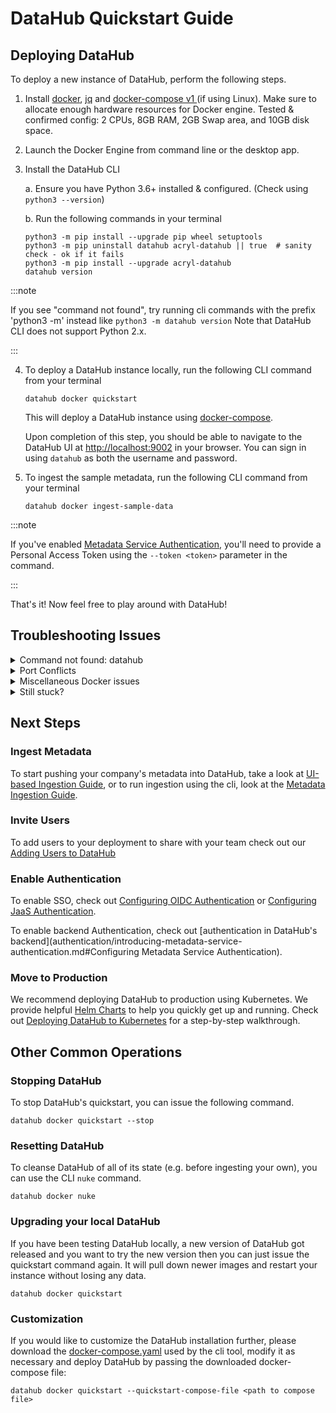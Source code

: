 # DataHub Quickstart Guide

## Deploying DataHub

To deploy a new instance of DataHub, perform the following steps.

1. Install [docker](https://docs.docker.com/install/), [jq](https://stedolan.github.io/jq/download/) and [docker-compose v1 ](https://github.com/docker/compose/blob/master/INSTALL.md) (if
   using Linux). Make sure to allocate enough hardware resources for Docker engine. Tested & confirmed config: 2 CPUs,
   8GB RAM, 2GB Swap area, and 10GB disk space.

2. Launch the Docker Engine from command line or the desktop app.

3. Install the DataHub CLI

   a. Ensure you have Python 3.6+ installed & configured. (Check using `python3 --version`)

   b. Run the following commands in your terminal

   ```
   python3 -m pip install --upgrade pip wheel setuptools
   python3 -m pip uninstall datahub acryl-datahub || true  # sanity check - ok if it fails
   python3 -m pip install --upgrade acryl-datahub
   datahub version
   ```

:::note

   If you see "command not found", try running cli commands with the prefix 'python3 -m' instead like `python3 -m datahub version`
   Note that DataHub CLI does not support Python 2.x.

:::

4. To deploy a DataHub instance locally, run the following CLI command from your terminal

   ```
   datahub docker quickstart
   ```

   This will deploy a DataHub instance using [docker-compose](https://docs.docker.com/compose/).

   Upon completion of this step, you should be able to navigate to the DataHub UI
   at [http://localhost:9002](http://localhost:9002) in your browser. You can sign in using `datahub` as both the
   username and password.


5. To ingest the sample metadata, run the following CLI command from your terminal

   ```
   datahub docker ingest-sample-data
   ```

:::note

If you've enabled [Metadata Service Authentication](authentication/introducing-metadata-service-authentication.md), you'll need to provide a Personal Access Token
using the `--token <token>` parameter in the command.

:::

That's it! Now feel free to play around with DataHub!

## Troubleshooting Issues

<details><summary>
Command not found: datahub
</summary>

If running the datahub cli produces "command not found" errors inside your terminal, your system may be defaulting to an
older version of Python. Try prefixing your `datahub` commands with `python3 -m`:

```
python3 -m datahub docker quickstart
```

Another possibility is that your system PATH does not include pip's `$HOME/.local/bin` directory.  On linux, you can add this to your `~/.bashrc`:

```
if [ -d "$HOME/.local/bin" ] ; then
    PATH="$HOME/.local/bin:$PATH"
fi
```
</details>

<details>
<summary>
Port Conflicts
</summary>

By default the quickstart deploy will require the following ports to be free on your local machine:
  - 3306 for MySQL
  - 9200 for Elasticsearch
  - 9092 for the Kafka broker
  - 8081 for Schema Registry
  - 2181 for ZooKeeper
  - 9002 for the DataHub Web Application (datahub-frontend)
  - 8080 for the DataHub Metadata Service (datahub-gms)

  In case the default ports conflict with software you are already running on your machine, you can override these ports by passing additional flags to the `datahub docker quickstart` command.
  e.g. To override the MySQL port with 53306 (instead of the default 3306), you can say: `datahub docker quickstart --mysql-port 53306`. Use `datahub docker quickstart --help` to see all the supported options.

</details>

<details>
<summary>
Miscellaneous Docker issues
</summary>
There can be misc issues with Docker, like conflicting containers and dangling volumes, that can often be resolved by
pruning your Docker state with the following command. Note that this command removes all unused containers, networks,
images (both dangling and unreferenced), and optionally, volumes.

```
docker system prune
```

</details>

<details>
<summary>
Still stuck?
</summary>
Hop over to our [Slack community](https://slack.datahubproject.io) and ask for help in the [#troubleshoot](https://datahubspace.slack.com/archives/C029A3M079U) channel!
</details>

## Next Steps

### Ingest Metadata

To start pushing your company's metadata into DataHub, take a look at [UI-based Ingestion Guide](./ui-ingestion.md), or to run ingestion using the cli, look at the [Metadata Ingestion Guide](../metadata-ingestion/README.md).

### Invite Users

To add users to your deployment to share with your team check out our [Adding Users to DataHub](authentication/guides/add-users.md)

### Enable Authentication 

To enable SSO, check out [Configuring OIDC Authentication](authentication/guides/sso/configure-oidc-react.md) or [Configuring JaaS Authentication](authentication/guides/jaas.md). 

To enable backend Authentication, check out [authentication in DataHub's backend](authentication/introducing-metadata-service-authentication.md#Configuring Metadata Service Authentication). 

### Move to Production

We recommend deploying DataHub to production using Kubernetes. We provide helpful [Helm Charts](https://artifacthub.io/packages/helm/datahub/datahub) to help you quickly get up and running. Check out [Deploying DataHub to Kubernetes](./deploy/kubernetes.md) for a step-by-step walkthrough. 

## Other Common Operations

### Stopping DataHub

To stop DataHub's quickstart, you can issue the following command.

```
datahub docker quickstart --stop
```

### Resetting DataHub

To cleanse DataHub of all of its state (e.g. before ingesting your own), you can use the CLI `nuke` command.

```
datahub docker nuke
```

### Upgrading your local DataHub

If you have been testing DataHub locally, a new version of DataHub got released and you want to try the new version then you can just issue the quickstart command again. It will pull down newer images and restart your instance without losing any data. 

```
datahub docker quickstart
```

### Customization

If you would like to customize the DataHub installation further, please download the [docker-compose.yaml](https://raw.githubusercontent.com/datahub-project/datahub/master/docker/quickstart/docker-compose-without-neo4j-m1.quickstart.yml) used by the cli tool, modify it as necessary and deploy DataHub by passing the downloaded docker-compose file:
```
datahub docker quickstart --quickstart-compose-file <path to compose file>
```

